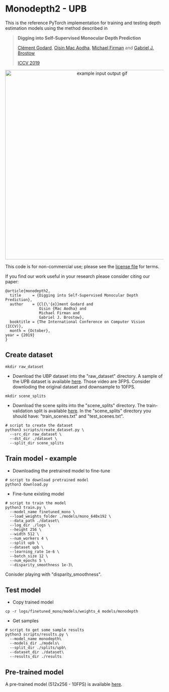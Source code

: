 # Monodepth2 - UPB

This is the reference PyTorch implementation for training and testing depth estimation models using the method described in

> **Digging into Self-Supervised Monocular Depth Prediction**
>
> [Clément Godard](http://www0.cs.ucl.ac.uk/staff/C.Godard/), [Oisin Mac Aodha](http://vision.caltech.edu/~macaodha/), [Michael Firman](http://www.michaelfirman.co.uk) and [Gabriel J. Brostow](http://www0.cs.ucl.ac.uk/staff/g.brostow/)  
>
> [ICCV 2019](https://arxiv.org/abs/1806.01260)

<p align="center">
  <img src="assets/teaser.gif" alt="example input output gif" width="600" />
</p>

This code is for non-commercial use; please see the [license file](LICENSE) for terms.

If you find our work useful in your research please consider citing our paper:

```
@article{monodepth2,
  title     = {Digging into Self-Supervised Monocular Depth Prediction},
  author    = {Cl{\'{e}}ment Godard and
               Oisin {Mac Aodha} and
               Michael Firman and
               Gabriel J. Brostow},
  booktitle = {The International Conference on Computer Vision (ICCV)},
  month = {October},
year = {2019}
}
```


## Create dataset

```shell
mkdir raw_dataset
```

* Download the UBP dataset into the "raw_dataset" directory. A sample of the UPB dataset is available <a href="https://drive.google.com/drive/folders/1p_2-_Xo-Wd9MCnkYqPfGyKs2BnbeApqn?usp=sharing">here</a>. Those video are 3FPS. Consider downloding the original dataset and downsample to 10FPS.

```shell
mkdir scene_splits
```

* Download the scene splits into the "scene_splits" directory. The train-validation split is available <a href="https://github.com/RobertSamoilescu/UPB-Dataset-Split">here</a>.
In the "scene_splits" directory you should have: "train_scenes.txt" and "test_scenes.txt".


```shell
# script to create the dataset
python3 scripts/create_dataset.py \
  --src_dir raw_dataset \
  --dst_dir ./dataset \
  --split_dir scene_splits
```

## Train model - example

* Downloading the pretrained model to fine-tune

```shell
# script to download pretrained model
python3 download.py
````

* Fine-tune existing model

```shell
# script to train the model
python3 train.py \
  --model_name finetuned_mono \
  --load_weights_folder ./models/mono_640x192 \
  --data_path ./dataset\
  --log_dir ./logs \
  --height 256 \
  --width 512 \
  --num_workers 4 \
  --split upb \
  --dataset upb \
  --learning_rate 1e-6 \
  --batch_size 12 \
  --num_epochs 5 \
  --disparity_smoothness 1e-3\
```
Conisder playing with "disparity_smoothness".

## Test model
* Copy trained model
```shell
cp -r logs/finetuned_mono/models/weights_4 models/monodepth
```

* Get samples
```shell
# script to get some sample results
python3 scripts/results.py \
  --model_name monodepth\
  --models_dir ./models\
  --split_dir ./splits/upb\
  --dataset_dir ./dataset\
  --results_dir ./results

```

## Pre-trained model
A pre-trained model (512x256 - 10FPS) is available <a href='https://drive.google.com/drive/folders/18kTR4PaRlQIeEFJ2gNkiXYnFcTfyrRNH?usp=sharing'>here</a>.